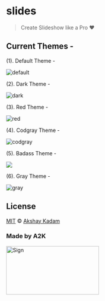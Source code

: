 # slides

> Create Slideshow like a Pro :heart:

## Current Themes -

(1). Default Theme -

![default](http://imgur.com/voVoJ2Z.png)

(2). Dark Theme -

![dark](http://imgur.com/FdTX5Dd.png)

(3). Red Theme -

![red](http://imgur.com/Icf2ibH.png)

(4). Codgray Theme -

![codgray](http://imgur.com/ZgtczP2.png)

(5). Badass Theme -

![](http://imgur.com/hE83bZ1.png)

(6). Gray Theme -

![gray](http://imgur.com/3bLkxfd.png)

## License

[MIT](LICENSE.md) © [Akshay Kadam](https://github.com/deadcoder0904)

### Made by A2K

<img src="http://imgur.com/jfmA33n.png" alt="Sign" width=250 height=130 />
